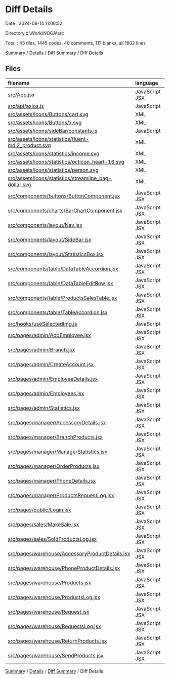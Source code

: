 # Diff Details

Date : 2024-08-14 11:06:52

Directory c:\\Work\\NOGA\\src

Total : 43 files,  1445 codes, 40 comments, 117 blanks, all 1602 lines

[Summary](results.md) / [Details](details.md) / [Diff Summary](diff.md) / Diff Details

## Files
| filename | language | code | comment | blank | total |
| :--- | :--- | ---: | ---: | ---: | ---: |
| [src/App.jsx](/src/App.jsx) | JavaScript JSX | -10 | 23 | 0 | 13 |
| [src/api/axios.js](/src/api/axios.js) | JavaScript | 5 | 0 | 1 | 6 |
| [src/assets/icons/Buttons/cart.svg](/src/assets/icons/Buttons/cart.svg) | XML | 5 | 0 | 1 | 6 |
| [src/assets/icons/Buttons/x.svg](/src/assets/icons/Buttons/x.svg) | XML | 3 | 0 | 1 | 4 |
| [src/assets/icons/sideBar/constants.js](/src/assets/icons/sideBar/constants.js) | JavaScript | 5 | 0 | 0 | 5 |
| [src/assets/icons/statistics/fluent-mdl2_product.svg](/src/assets/icons/statistics/fluent-mdl2_product.svg) | XML | 3 | 0 | 1 | 4 |
| [src/assets/icons/statistics/income.svg](/src/assets/icons/statistics/income.svg) | XML | 2 | 0 | 0 | 2 |
| [src/assets/icons/statistics/octicon_heart-16.svg](/src/assets/icons/statistics/octicon_heart-16.svg) | XML | 10 | 0 | 1 | 11 |
| [src/assets/icons/statistics/person.svg](/src/assets/icons/statistics/person.svg) | XML | 2 | 0 | 0 | 2 |
| [src/assets/icons/statistics/streamline_bag-dollar.svg](/src/assets/icons/statistics/streamline_bag-dollar.svg) | XML | 4 | 0 | 1 | 5 |
| [src/components/buttons/ButtonComponent.jsx](/src/components/buttons/ButtonComponent.jsx) | JavaScript JSX | 7 | 0 | 0 | 7 |
| [src/components/charts/BarChartComponent.jsx](/src/components/charts/BarChartComponent.jsx) | JavaScript JSX | 61 | 0 | 4 | 65 |
| [src/components/layout/Nav.jsx](/src/components/layout/Nav.jsx) | JavaScript JSX | -10 | 5 | 0 | -5 |
| [src/components/layout/SideBar.jsx](/src/components/layout/SideBar.jsx) | JavaScript JSX | 9 | 0 | 0 | 9 |
| [src/components/layout/StatisticsBox.jsx](/src/components/layout/StatisticsBox.jsx) | JavaScript JSX | 16 | 0 | 0 | 16 |
| [src/components/table/DataTableAccordion.jsx](/src/components/table/DataTableAccordion.jsx) | JavaScript JSX | 8 | 0 | 0 | 8 |
| [src/components/table/DataTableEditRow.jsx](/src/components/table/DataTableEditRow.jsx) | JavaScript JSX | 8 | 0 | 2 | 10 |
| [src/components/table/ProductsSalesTable.jsx](/src/components/table/ProductsSalesTable.jsx) | JavaScript JSX | -1 | 0 | 0 | -1 |
| [src/components/table/TableAccordion.jsx](/src/components/table/TableAccordion.jsx) | JavaScript JSX | 1 | 0 | 0 | 1 |
| [src/hooks/useSelectedImg.js](/src/hooks/useSelectedImg.js) | JavaScript | 4 | 0 | 1 | 5 |
| [src/pages/admin/AddEmployee.jsx](/src/pages/admin/AddEmployee.jsx) | JavaScript JSX | 28 | 3 | 1 | 32 |
| [src/pages/admin/Branch.jsx](/src/pages/admin/Branch.jsx) | JavaScript JSX | -6 | 6 | 0 | 0 |
| [src/pages/admin/CreateAccount.jsx](/src/pages/admin/CreateAccount.jsx) | JavaScript JSX | -1 | 0 | -1 | -2 |
| [src/pages/admin/EmployeeDetails.jsx](/src/pages/admin/EmployeeDetails.jsx) | JavaScript JSX | 17 | 0 | -2 | 15 |
| [src/pages/admin/Employees.jsx](/src/pages/admin/Employees.jsx) | JavaScript JSX | 1 | 0 | 0 | 1 |
| [src/pages/admin/Statistics.jsx](/src/pages/admin/Statistics.jsx) | JavaScript JSX | 10 | 0 | 9 | 19 |
| [src/pages/manager/AccessoryDetails.jsx](/src/pages/manager/AccessoryDetails.jsx) | JavaScript JSX | 27 | 1 | 1 | 29 |
| [src/pages/manager/BranchProducts.jsx](/src/pages/manager/BranchProducts.jsx) | JavaScript JSX | -5 | 0 | 0 | -5 |
| [src/pages/manager/ManagerStatistics.jsx](/src/pages/manager/ManagerStatistics.jsx) | JavaScript JSX | 128 | 0 | 11 | 139 |
| [src/pages/manager/OrderProducts.jsx](/src/pages/manager/OrderProducts.jsx) | JavaScript JSX | -4 | 0 | 0 | -4 |
| [src/pages/manager/PhoneDetails.jsx](/src/pages/manager/PhoneDetails.jsx) | JavaScript JSX | 27 | 1 | 0 | 28 |
| [src/pages/manager/ProductsRequestLog.jsx](/src/pages/manager/ProductsRequestLog.jsx) | JavaScript JSX | 284 | 2 | 23 | 309 |
| [src/pages/public/Login.jsx](/src/pages/public/Login.jsx) | JavaScript JSX | 4 | 0 | 0 | 4 |
| [src/pages/sales/MakeSale.jsx](/src/pages/sales/MakeSale.jsx) | JavaScript JSX | 69 | -6 | 3 | 66 |
| [src/pages/sales/SoldProductsLog.jsx](/src/pages/sales/SoldProductsLog.jsx) | JavaScript JSX | 269 | 2 | 22 | 293 |
| [src/pages/warehouse/AccessoryProductDetails.jsx](/src/pages/warehouse/AccessoryProductDetails.jsx) | JavaScript JSX | 27 | 1 | 1 | 29 |
| [src/pages/warehouse/PhoneProductDetails.jsx](/src/pages/warehouse/PhoneProductDetails.jsx) | JavaScript JSX | 30 | 1 | 1 | 32 |
| [src/pages/warehouse/Products.jsx](/src/pages/warehouse/Products.jsx) | JavaScript JSX | -5 | 0 | 0 | -5 |
| [src/pages/warehouse/ProductsLog.jsx](/src/pages/warehouse/ProductsLog.jsx) | JavaScript JSX | 152 | 1 | 15 | 168 |
| [src/pages/warehouse/Request.jsx](/src/pages/warehouse/Request.jsx) | JavaScript JSX | 55 | -2 | 5 | 58 |
| [src/pages/warehouse/RequestsLog.jsx](/src/pages/warehouse/RequestsLog.jsx) | JavaScript JSX | 216 | 2 | 17 | 235 |
| [src/pages/warehouse/ReturnProducts.jsx](/src/pages/warehouse/ReturnProducts.jsx) | JavaScript JSX | -5 | 0 | 0 | -5 |
| [src/pages/warehouse/SendProducts.jsx](/src/pages/warehouse/SendProducts.jsx) | JavaScript JSX | -5 | 0 | -2 | -7 |

[Summary](results.md) / [Details](details.md) / [Diff Summary](diff.md) / Diff Details